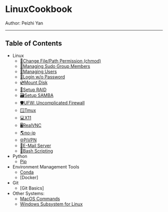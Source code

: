 # LinuxCookbook

Author: Peizhi Yan

---

## Table of Contents

- Linux
  - [🔑Change File/Path Permission (chmod)](./content/chmod.md)
  - [👥Managing Sudo Group Members](./content/sudo.md)
  - [👤Managing Users](./content/users.md)
  - [🔐Login w/o Password](./content/no_passwd_login.md)
  - [💿Mount Disk](./content/mount_disk.md)
  - [📀Setup RAID](./content/setup_raid.md)
  - [🗃️Setup SAMBA](./content/samba.md)
  - [🛡️UFW: Uncomplicated Firewall](./content/ufw.md)
  - [🪟Tmux](./content/tmux.md)
  - [💻X11](./content/x11.md)
  - [🖥️RealVNC](./content/realvnc.md)
  - [🌎no-ip](./content/noip.md)
  - [🌐PiVPN](./content/pivpn.md)
  - [📧E-Mail Server](./content/mail.md)
  - [📝Bash Scripting](./content/bash.md)
- Python
  - [Pip](./content/pip.md)
- Environment Management Tools
  - [Conda](./content/conda.md)
  - [Docker]
- Git
  - [Git Basics]
- Other Systems:
  - [MacOS Commands](./content/macos.md)
  - [Windows Subsystem for Linux](./content/WSL.md)




